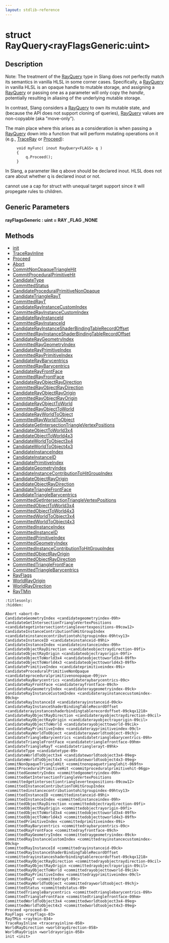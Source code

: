```yaml
---
layout: stdlib-reference
---
```


# struct RayQuery\<rayFlagsGeneric:uint\>

## Description

Note: The treatment of the <span class='code'><a href="index.html" class="code_type">RayQuery</a></span> type in Slang does not
perfectly match its semantics in vanilla HLSL in some corner
cases. Specifically, a <span class='code'><a href="index.html" class="code_type">RayQuery</a></span> in vanilla HLSL is an
opaque handle to mutable storage, and assigning a <span class='code'><a href="index.html" class="code_type">RayQuery</a></span>
or passing one as a parameter will only copy the *handle*,
potentially resulting in aliasing of the underlying mutable
storage.

In contrast, Slang considers a <span class='code'><a href="index.html" class="code_type">RayQuery</a></span> to own its mutable
state, and (because the API does not support cloning of queries),
<span class='code'><a href="index.html" class="code_type">RayQuery</a></span> values are non-copyable (aka "move-only").

The main place where this arises as a consideration is when
passing a <span class='code'><a href="index.html" class="code_type">RayQuery</a></span> down into a function that will perform
mutating operations on it (e.g., <span class='code'><a href=".html">TraceRay</a></span> or <span class='code'><a href=".html">Proceed</a></span>):
```
     void myFunc( inout RayQuery<FLAGS> q )
     {
         q.Proceed();
     }
```
In Slang, a parameter like <span class='code'>q</span> above should be declared <span class='code'><span class="code_keyword">inout</span></span>.
HLSL does not care about whether <span class='code'>q</span> is declared <span class='code'><span class="code_keyword">inout</span></span> or not.

cannot use a cap for struct with unequal target support
since it will propegate rules to children.


## Generic Parameters

####  <a id="decl-rayFlagsGeneric"></a>rayFlagsGeneric  : uint = RAY \_FLAG \_NONE

## Methods

* [init](../init.html)
* [TraceRayInline](../tracerayinline-058.html)
* [Proceed](../proceed-0.html)
* [Abort](../abort-0.html)
* [CommitNonOpaqueTriangleHit](../commitnonopaquetrianglehit-069fn.html)
* [CommitProceduralPrimitiveHit](../commitproceduralprimitivehit-06gp.html)
* [CandidateType](../candidatetype-09.html)
* [CommittedStatus](../committedstatus-09.html)
* [CandidateProceduralPrimitiveNonOpaque](../candidateproceduralprimitivenonopaque-09jsv.html)
* [CandidateTriangleRayT](../candidatetrianglerayt-09hk.html)
* [CommittedRayT](../committedrayt-09c.html)
* [CandidateRayInstanceCustomIndex](../candidaterayinstancecustomindex-09ckq.html)
* [CommittedRayInstanceCustomIndex](../committedrayinstancecustomindex-09ckq.html)
* [CandidateRayInstanceId](../candidaterayinstanceid-09ck.html)
* [CommittedRayInstanceId](../committedrayinstanceid-09ck.html)
* [CandidateRayInstanceShaderBindingTableRecordOffset](../candidaterayinstanceshaderbindingtablerecordoffset-09ckqx1218.html)
* [CommittedRayInstanceShaderBindingTableRecordOffset](../committedrayinstanceshaderbindingtablerecordoffset-09ckqx1218.html)
* [CandidateRayGeometryIndex](../candidateraygeometryindex-09ck.html)
* [CommittedRayGeometryIndex](../committedraygeometryindex-09ck.html)
* [CandidateRayPrimitiveIndex](../candidaterayprimitiveindex-09cl.html)
* [CommittedRayPrimitiveIndex](../committedrayprimitiveindex-09cl.html)
* [CandidateRayBarycentrics](../candidateraybarycentrics-09c.html)
* [CommittedRayBarycentrics](../committedraybarycentrics-09c.html)
* [CandidateRayFrontFace](../candidaterayfrontface-09ch.html)
* [CommittedRayFrontFace](../committedrayfrontface-09ch.html)
* [CandidateRayObjectRayDirection](../candidaterayobjectraydirection-09cil.html)
* [CommittedRayObjectRayDirection](../committedrayobjectraydirection-09cil.html)
* [CandidateRayObjectRayOrigin](../candidaterayobjectrayorigin-09cil.html)
* [CommittedRayObjectRayOrigin](../committedrayobjectrayorigin-09cil.html)
* [CandidateRayObjectToWorld](../candidaterayobjecttoworld-09cik.html)
* [CommittedRayObjectToWorld](../committedrayobjecttoworld-09cik.html)
* [CandidateRayWorldToObject](../candidaterayworldtoobject-09chj.html)
* [CommittedRayWorldToObject](../committedrayworldtoobject-09chj.html)
* [CandidateGetIntersectionTriangleVertexPositions](../candidategetintersectiontrianglevertexpositions-09cow12.html)
* [CandidateObjectToWorld3x4](../candidateobjecttoworld3x4-09fh.html)
* [CandidateObjectToWorld4x3](../candidateobjecttoworld4x3-09fh.html)
* [CandidateWorldToObject3x4](../candidateworldtoobject3x4-09eg.html)
* [CandidateWorldToObject4x3](../candidateworldtoobject4x3-09eg.html)
* [CandidateInstanceIndex](../candidateinstanceindex-09h.html)
* [CandidateInstanceID](../candidateinstanceid-09hi.html)
* [CandidatePrimitiveIndex](../candidateprimitiveindex-09i.html)
* [CandidateGeometryIndex](../candidategeometryindex-09h.html)
* [CandidateInstanceContributionToHitGroupIndex](../candidateinstancecontributiontohitgroupindex-09htvy13.html)
* [CandidateObjectRayOrigin](../candidateobjectrayorigin-09fi.html)
* [CandidateObjectRayDirection](../candidateobjectraydirection-09fi.html)
* [CandidateTriangleFrontFace](../candidatetrianglefrontface-09hm.html)
* [CandidateTriangleBarycentrics](../candidatetrianglebarycentrics-09h.html)
* [CommittedGetIntersectionTriangleVertexPositions](../committedgetintersectiontrianglevertexpositions-09cow12.html)
* [CommittedObjectToWorld3x4](../committedobjecttoworld3x4-09fh.html)
* [CommittedObjectToWorld4x3](../committedobjecttoworld4x3-09fh.html)
* [CommittedWorldToObject3x4](../committedworldtoobject3x4-09eg.html)
* [CommittedWorldToObject4x3](../committedworldtoobject4x3-09eg.html)
* [CommittedInstanceIndex](../committedinstanceindex-09h.html)
* [CommittedInstanceID](../committedinstanceid-09hi.html)
* [CommittedPrimitiveIndex](../committedprimitiveindex-09i.html)
* [CommittedGeometryIndex](../committedgeometryindex-09h.html)
* [CommittedInstanceContributionToHitGroupIndex](../committedinstancecontributiontohitgroupindex-09htvy13.html)
* [CommittedObjectRayOrigin](../committedobjectrayorigin-09fi.html)
* [CommittedObjectRayDirection](../committedobjectraydirection-09fi.html)
* [CommittedTriangleFrontFace](../committedtrianglefrontface-09hm.html)
* [CommittedTriangleBarycentrics](../committedtrianglebarycentrics-09h.html)
* [RayFlags](../rayflags-03.html)
* [WorldRayOrigin](../worldrayorigin-058.html)
* [WorldRayDirection](../worldraydirection-058.html)
* [RayTMin](../raytmin-034.html)


```{toctree}
:titlesonly:
:hidden:

Abort <abort-0>
CandidateGeometryIndex <candidategeometryindex-09h>
CandidateGetIntersectionTriangleVertexPositions <candidategetintersectiontrianglevertexpositions-09cow12>
CandidateInstanceContributionToHitGroupIndex <candidateinstancecontributiontohitgroupindex-09htvy13>
CandidateInstanceID <candidateinstanceid-09hi>
CandidateInstanceIndex <candidateinstanceindex-09h>
CandidateObjectRayDirection <candidateobjectraydirection-09fi>
CandidateObjectRayOrigin <candidateobjectrayorigin-09fi>
CandidateObjectToWorld3x4 <candidateobjecttoworld3x4-09fh>
CandidateObjectToWorld4x3 <candidateobjecttoworld4x3-09fh>
CandidatePrimitiveIndex <candidateprimitiveindex-09i>
CandidateProceduralPrimitiveNonOpaque <candidateproceduralprimitivenonopaque-09jsv>
CandidateRayBarycentrics <candidateraybarycentrics-09c>
CandidateRayFrontFace <candidaterayfrontface-09ch>
CandidateRayGeometryIndex <candidateraygeometryindex-09ck>
CandidateRayInstanceCustomIndex <candidaterayinstancecustomindex-09ckq>
CandidateRayInstanceId <candidaterayinstanceid-09ck>
CandidateRayInstanceShaderBindingTableRecordOffset <candidaterayinstanceshaderbindingtablerecordoffset-09ckqx1218>
CandidateRayObjectRayDirection <candidaterayobjectraydirection-09cil>
CandidateRayObjectRayOrigin <candidaterayobjectrayorigin-09cil>
CandidateRayObjectToWorld <candidaterayobjecttoworld-09cik>
CandidateRayPrimitiveIndex <candidaterayprimitiveindex-09cl>
CandidateRayWorldToObject <candidaterayworldtoobject-09chj>
CandidateTriangleBarycentrics <candidatetrianglebarycentrics-09h>
CandidateTriangleFrontFace <candidatetrianglefrontface-09hm>
CandidateTriangleRayT <candidatetrianglerayt-09hk>
CandidateType <candidatetype-09>
CandidateWorldToObject3x4 <candidateworldtoobject3x4-09eg>
CandidateWorldToObject4x3 <candidateworldtoobject4x3-09eg>
CommitNonOpaqueTriangleHit <commitnonopaquetrianglehit-069fn>
CommitProceduralPrimitiveHit <commitproceduralprimitivehit-06gp>
CommittedGeometryIndex <committedgeometryindex-09h>
CommittedGetIntersectionTriangleVertexPositions <committedgetintersectiontrianglevertexpositions-09cow12>
CommittedInstanceContributionToHitGroupIndex <committedinstancecontributiontohitgroupindex-09htvy13>
CommittedInstanceID <committedinstanceid-09hi>
CommittedInstanceIndex <committedinstanceindex-09h>
CommittedObjectRayDirection <committedobjectraydirection-09fi>
CommittedObjectRayOrigin <committedobjectrayorigin-09fi>
CommittedObjectToWorld3x4 <committedobjecttoworld3x4-09fh>
CommittedObjectToWorld4x3 <committedobjecttoworld4x3-09fh>
CommittedPrimitiveIndex <committedprimitiveindex-09i>
CommittedRayBarycentrics <committedraybarycentrics-09c>
CommittedRayFrontFace <committedrayfrontface-09ch>
CommittedRayGeometryIndex <committedraygeometryindex-09ck>
CommittedRayInstanceCustomIndex <committedrayinstancecustomindex-09ckq>
CommittedRayInstanceId <committedrayinstanceid-09ck>
CommittedRayInstanceShaderBindingTableRecordOffset <committedrayinstanceshaderbindingtablerecordoffset-09ckqx1218>
CommittedRayObjectRayDirection <committedrayobjectraydirection-09cil>
CommittedRayObjectRayOrigin <committedrayobjectrayorigin-09cil>
CommittedRayObjectToWorld <committedrayobjecttoworld-09cik>
CommittedRayPrimitiveIndex <committedrayprimitiveindex-09cl>
CommittedRayT <committedrayt-09c>
CommittedRayWorldToObject <committedrayworldtoobject-09chj>
CommittedStatus <committedstatus-09>
CommittedTriangleBarycentrics <committedtrianglebarycentrics-09h>
CommittedTriangleFrontFace <committedtrianglefrontface-09hm>
CommittedWorldToObject3x4 <committedworldtoobject3x4-09eg>
CommittedWorldToObject4x3 <committedworldtoobject4x3-09eg>
Proceed <proceed-0>
RayFlags <rayflags-03>
RayTMin <raytmin-034>
TraceRayInline <tracerayinline-058>
WorldRayDirection <worldraydirection-058>
WorldRayOrigin <worldrayorigin-058>
init <init>
```
